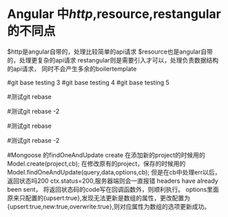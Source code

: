 # Angular 中$http,$resource,restangular的不同点
$http是angular自带的，处理比较简单的api请求
$resource也是angular自带的，处理更复杂的api请求
restangular则是需要引入才可以，处理负责数据结构的api请求，
同时不会产生多余的boilertemplate

#git base testing 3
#git base testing 4
#git base testing 5

#测试git rebase

#测试git rebase -2

#测试git rebase

#测试git rebase -2

#Mongoose 的findOneAndUpdate create 
在添加新的project的时候用的Model.create(project,cb);
在修改原有的project，保存的时候用的Model.findOneAndUpdate(query,data,options,cb);
但是在cb中处理err以后，返回状态吗200 ctx.status=200,服务器端则会一直报错 
headers have already been sent，
将返回状态码的code写在回调函数外，则顺利执行。
options里面原来只配置的{upsert:true},发现无法更新是数组的属性，更改配置为{upsert:true,new:true,overwrite:true},则对应属性为数组的选项更新成功。
